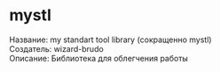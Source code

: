 # mystl
Название: my standart tool library (сокращенно mystl)<br>
Создатель: wizard-brudo<br>
Описание: Библиотека для облегчения работы<br>
